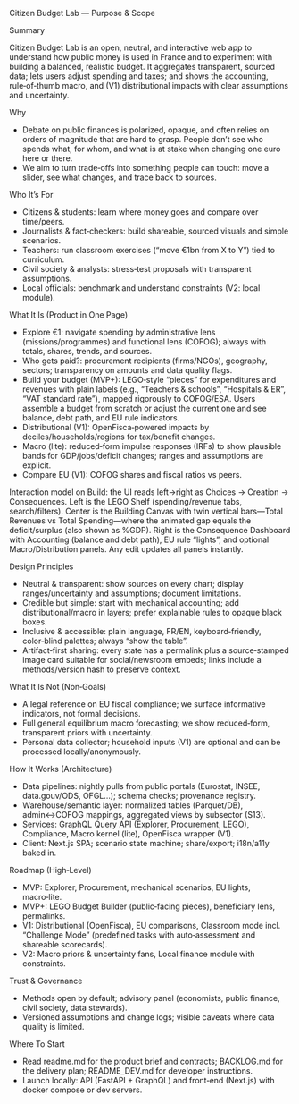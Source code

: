 Citizen Budget Lab — Purpose & Scope

Summary

Citizen Budget Lab is an open, neutral, and interactive web app to understand how public money is used in France and to experiment with building a balanced, realistic budget. It aggregates transparent, sourced data; lets users adjust spending and taxes; and shows the accounting, rule‑of‑thumb macro, and (V1) distributional impacts with clear assumptions and uncertainty.

Why

- Debate on public finances is polarized, opaque, and often relies on orders of magnitude that are hard to grasp. People don’t see who spends what, for whom, and what is at stake when changing one euro here or there.
- We aim to turn trade‑offs into something people can touch: move a slider, see what changes, and trace back to sources.

Who It’s For

- Citizens & students: learn where money goes and compare over time/peers.
- Journalists & fact‑checkers: build shareable, sourced visuals and simple scenarios.
- Teachers: run classroom exercises (“move €1bn from X to Y”) tied to curriculum.
- Civil society & analysts: stress‑test proposals with transparent assumptions.
- Local officials: benchmark and understand constraints (V2: local module).

What It Is (Product in One Page)

- Explore €1: navigate spending by administrative lens (missions/programmes) and functional lens (COFOG); always with totals, shares, trends, and sources.
- Who gets paid?: procurement recipients (firms/NGOs), geography, sectors; transparency on amounts and data quality flags.
- Build your budget (MVP+): LEGO‑style “pieces” for expenditures and revenues with plain labels (e.g., “Teachers & schools”, “Hospitals & ER”, “VAT standard rate”), mapped rigorously to COFOG/ESA. Users assemble a budget from scratch or adjust the current one and see balance, debt path, and EU rule indicators.
- Distributional (V1): OpenFisca‑powered impacts by deciles/households/regions for tax/benefit changes.
- Macro (lite): reduced‑form impulse responses (IRFs) to show plausible bands for GDP/jobs/deficit changes; ranges and assumptions are explicit.
- Compare EU (V1): COFOG shares and fiscal ratios vs peers.

Interaction model on Build: the UI reads left→right as Choices → Creation → Consequences. Left is the LEGO Shelf (spending/revenue tabs, search/filters). Center is the Building Canvas with twin vertical bars—Total Revenues vs Total Spending—where the animated gap equals the deficit/surplus (also shown as %GDP). Right is the Consequence Dashboard with Accounting (balance and debt path), EU rule “lights”, and optional Macro/Distribution panels. Any edit updates all panels instantly.

Design Principles

- Neutral & transparent: show sources on every chart; display ranges/uncertainty and assumptions; document limitations.
- Credible but simple: start with mechanical accounting; add distributional/macro in layers; prefer explainable rules to opaque black boxes.
- Inclusive & accessible: plain language, FR/EN, keyboard‑friendly, color‑blind palettes; always “show the table”.
- Artifact‑first sharing: every state has a permalink plus a source‑stamped image card suitable for social/newsroom embeds; links include a methods/version hash to preserve context.

What It Is Not (Non‑Goals)

- A legal reference on EU fiscal compliance; we surface informative indicators, not formal decisions.
- Full general equilibrium macro forecasting; we show reduced‑form, transparent priors with uncertainty.
- Personal data collector; household inputs (V1) are optional and can be processed locally/anonymously.

How It Works (Architecture)

- Data pipelines: nightly pulls from public portals (Eurostat, INSEE, data.gouv/ODS, OFGL…); schema checks; provenance registry.
- Warehouse/semantic layer: normalized tables (Parquet/DB), admin↔COFOG mappings, aggregated views by subsector (S13).
- Services: GraphQL Query API (Explorer, Procurement, LEGO), Compliance, Macro kernel (lite), OpenFisca wrapper (V1).
- Client: Next.js SPA; scenario state machine; share/export; i18n/a11y baked in.

Roadmap (High‑Level)

- MVP: Explorer, Procurement, mechanical scenarios, EU lights, macro‑lite.
- MVP+: LEGO Budget Builder (public‑facing pieces), beneficiary lens, permalinks.
- V1: Distributional (OpenFisca), EU comparisons, Classroom mode incl. “Challenge Mode” (predefined tasks with auto‑assessment and shareable scorecards).
- V2: Macro priors & uncertainty fans, Local finance module with constraints.

Trust & Governance

- Methods open by default; advisory panel (economists, public finance, civil society, data stewards).
- Versioned assumptions and change logs; visible caveats where data quality is limited.

Where To Start

- Read readme.md for the product brief and contracts; BACKLOG.md for the delivery plan; README_DEV.md for developer instructions.
- Launch locally: API (FastAPI + GraphQL) and front‑end (Next.js) with docker compose or dev servers.
